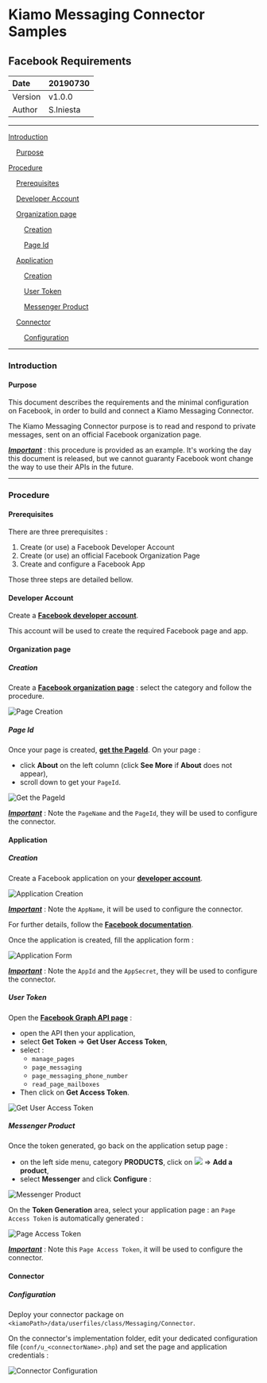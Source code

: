 # Kiamo Messaging Connector Samples

## Facebook Requirements



| Date    | 20190730  |
| :------ | --------- |
| Version | v1.0.0    |
| Author  | S.Iniesta |



------


[Introduction](#introduction)

&nbsp;&nbsp;&nbsp;&nbsp;[Purpose](#purpose)

[Procedure](#procedure)

&nbsp;&nbsp;&nbsp;&nbsp;[Prerequisites](#prerequisites)

&nbsp;&nbsp;&nbsp;&nbsp;[Developer Account](#developerAccount)

&nbsp;&nbsp;&nbsp;&nbsp;[Organization page](#organizationPage)

&nbsp;&nbsp;&nbsp;&nbsp;&nbsp;&nbsp;&nbsp;&nbsp;[Creation](#creation)

&nbsp;&nbsp;&nbsp;&nbsp;&nbsp;&nbsp;&nbsp;&nbsp;[Page Id](#pageId)

&nbsp;&nbsp;&nbsp;&nbsp;[Application](#application)

&nbsp;&nbsp;&nbsp;&nbsp;&nbsp;&nbsp;&nbsp;&nbsp;[Creation](#creation2)

&nbsp;&nbsp;&nbsp;&nbsp;&nbsp;&nbsp;&nbsp;&nbsp;[User Token](#userToken)

&nbsp;&nbsp;&nbsp;&nbsp;&nbsp;&nbsp;&nbsp;&nbsp;[Messenger Product](#messengerProduct)

&nbsp;&nbsp;&nbsp;&nbsp;[Connector](#connector)

&nbsp;&nbsp;&nbsp;&nbsp;&nbsp;&nbsp;&nbsp;&nbsp;[Configuration](#configuration)


------



<a name="introduction"></a>
### Introduction

<a name="purpose"></a>
####  Purpose

This document describes the requirements and the minimal configuration on Facebook, in order to build and connect a Kiamo Messaging Connector.

The Kiamo Messaging Connector purpose is to read and respond to private messages, sent on an official Facebook organization page.



***<u>Important</u>*** : this procedure is provided as an example. It's working the day this document is released, but we cannot guaranty Facebook wont change the way to use their APIs in the future.



------



<a name="procedure"></a>
### Procedure

<a name="prerequisites"></a>
#### Prerequisites

There are three prerequisites :

1. Create (or use) a Facebook Developer Account
2. Create (or use) an official Facebook Organization Page
3. Create and configure a Facebook App

Those three steps are detailed bellow.



<a name="developerAccount"></a>
#### Developer Account

Create a **[Facebook developer account](https://developers.facebook.com)**.

This account will be used to create the required Facebook page and app.



<a name="organizationPage"></a>
#### Organization page

<a name="creation"></a>
##### Creation

Create a **[Facebook organization page](http://www.facebook.com/pages/create)** : select the category and follow the procedure.

![Page Creation](https://github.com/openKiamo/Messaging-Connectors/blob/master/Samples/_Docs/data/0101_CreatePage.png)



<a name="pageId"></a>
##### Page Id

Once your page is created, **[get the PageId](https://www.facebook.com/help/1503421039731588)**. On your page :

* click **About** on the left column (click **See More** if **About** does not appear),
* scroll down to get your `PageId`.

![Get the PageId](https://github.com/openKiamo/Messaging-Connectors/blob/master/Samples/_Docs/data/0102_CreatePage.png)

***<u>Important</u>*** :  Note the `PageName` and the `PageId`, they will be used to configure the connector.



<a name="application"></a>
#### Application

<a name="creation2"></a>
##### Creation

Create a Facebook application on your **[developer account](https://developers.facebook.com/apps)**.

![Application Creation](https://github.com/openKiamo/Messaging-Connectors/blob/master/Samples/_Docs/data/0201_CreateApp.png)



***<u>Important</u>*** :  Note the `AppName`, it will be used to configure the connector.

For further details, follow the **[Facebook documentation](https://developers.facebook.com/docs/apps/register)**.



Once the application is created, fill the application form :

![Application Form](https://github.com/openKiamo/Messaging-Connectors/blob/master/Samples/_Docs/data/0202_CreateApp.png)

***<u>Important</u>*** :  Note the `AppId` and the `AppSecret`, they will be used to configure the connector.



<a name="userToken"></a>
##### User Token

Open the **[Facebook Graph API page](https://developers.facebook.com/apps)** :

* open the API then your application,
* select **Get Token** => **Get User Access Token**,
* select :
  * `manage_pages`
  * `page_messaging`
  * `page_messaging_phone_number`
  * `read_page_mailboxes`
* Then click on **Get Access Token**.

![Get User Access Token](https://github.com/openKiamo/Messaging-Connectors/blob/master/Samples/_Docs/data/0203_CreateApp.png)



<a name="messengerProduct"></a>
##### Messenger Product

Once the token generated, go back on the application setup page :

* on the left side menu, category **PRODUCTS**, click on ![](https://github.com/openKiamo/Messaging-Connectors/blob/master/Samples/_Docs/data/plus.png) => **Add a product**,
* select **Messenger** and click **Configure** :

![Messenger Product](https://github.com/openKiamo/Messaging-Connectors/blob/master/Samples/_Docs/data/0204_CreateApp.png)



On the **Token Generation** area, select your application page : an `Page Access Token` is automatically generated :

![Page Access Token](https://github.com/openKiamo/Messaging-Connectors/blob/master/Samples/_Docs/data/0205_CreateApp.png)



***<u>Important</u>*** :  Note this `Page Access Token`, it will be used to configure the connector.



<a name="connector"></a>
#### Connector

<a name="configuration"></a>
##### Configuration

Deploy your connector package on `<kiamoPath>/data/userfiles/class/Messaging/Connector`.

On the connector's implementation folder, edit your dedicated configuration file (`conf/u_<connectorName>.php`) and set the page and application credentials :

![Connector Configuration](https://github.com/openKiamo/Messaging-Connectors/blob/master/Samples/_Docs/data/0301_ConnectorConfiguration.png)

